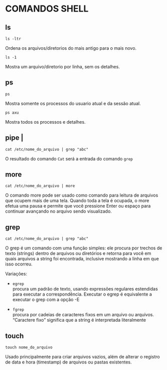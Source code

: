# COMANDOS SHELL
## ls
```
ls -ltr
```
Ordena os arquivos/diretorios do mais antigo para o mais novo.

```
ls -1
```
Mostra um arquivo/diretorio por linha, sem os detalhes.

## ps
```
ps
```
Mostra somente os processos do usuario atual e da sessão atual.
```
ps axu
```
Mostra todos os processos e detalhes.

## pipe |

```
cat /etc/nome_do_arquivo | grep "abc"
```
O resultado do comando ``Cat`` será a entrada do comando ``grep``

## more
```
cat /etc/nome_do_arquivo | more
```
O comando more pode ser usado como comando para leitura de arquivos que ocupem mais de uma tela. Quando toda a tela é ocupada, o more efetua uma pausa e permite que você pressione Enter ou espaço para continuar avançando no arquivo sendo visualizado.

## grep
```
cat /etc/nome_do_arquivo | grep "abc"
```
O grep é um comando com uma função simples: ele procura por trechos de texto (strings) dentro de arquivos ou diretórios e retorna para você em quais arquivos a string foi encontrada, inclusive mostrando a linha em que isso ocorreu.

Variações:

- ``egrep`` <br>
procura um padrão de texto, usando expressões regulares estendidas para executar a correspondência. Executar o egrep é equivalente a executar o grep com a opção -E

- ``fgrep`` <br>
procura por cadeias de caracteres fixos em um arquivo ou arquivos. “Caractere fixo” significa que a string é interpretada literalmente

## touch
```
touch nome_do_arquivo
```
Usado principalmente para criar arquivos vazios, além de alterar o registro de data e hora (timestamp) de arquivos ou pastas existentes.
